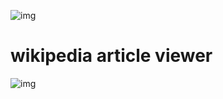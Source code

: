 ![img](https://logojoy.com/s/18853151?type=banner&h=SkOKxDrpf)
# wikipedia article viewer 
![img](https://img.shields.io/badge/Made%20By-DEBASISH%20SAHOO-red.svg)
